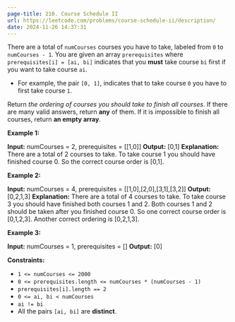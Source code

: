 ```yaml
---
page-title: 210. Course Schedule II
url: https://leetcode.com/problems/course-schedule-ii/description/
date: 2024-11-26 14:37:31
---
```

There are a total of `numCourses` courses you have to take, labeled from `0` to `numCourses - 1`. You are given an array `prerequisites` where `prerequisites[i] = [ai, bi]` indicates that you **must** take course `bi` first if you want to take course `ai`.

-   For example, the pair `[0, 1]`, indicates that to take course `0` you have to first take course `1`.

Return *the ordering of courses you should take to finish all courses*. If there are many valid answers, return **any** of them. If it is impossible to finish all courses, return **an empty array**.

**Example 1:**

**Input:** numCourses = 2, prerequisites = \[\[1,0\]\]
**Output:** \[0,1\]
**Explanation:** There are a total of 2 courses to take. To take course 1 you should have finished course 0. So the correct course order is \[0,1\].

**Example 2:**

**Input:** numCourses = 4, prerequisites = \[\[1,0\],\[2,0\],\[3,1\],\[3,2\]\]
**Output:** \[0,2,1,3\]
**Explanation:** There are a total of 4 courses to take. To take course 3 you should have finished both courses 1 and 2. Both courses 1 and 2 should be taken after you finished course 0.
So one correct course order is \[0,1,2,3\]. Another correct ordering is \[0,2,1,3\].

**Example 3:**

**Input:** numCourses = 1, prerequisites = \[\]
**Output:** \[0\]

**Constraints:**

-   `1 <= numCourses <= 2000`
-   `0 <= prerequisites.length <= numCourses * (numCourses - 1)`
-   `prerequisites[i].length == 2`
-   `0 <= ai, bi < numCourses`
-   `ai != bi`
-   All the pairs `[ai, bi]` are **distinct**.
